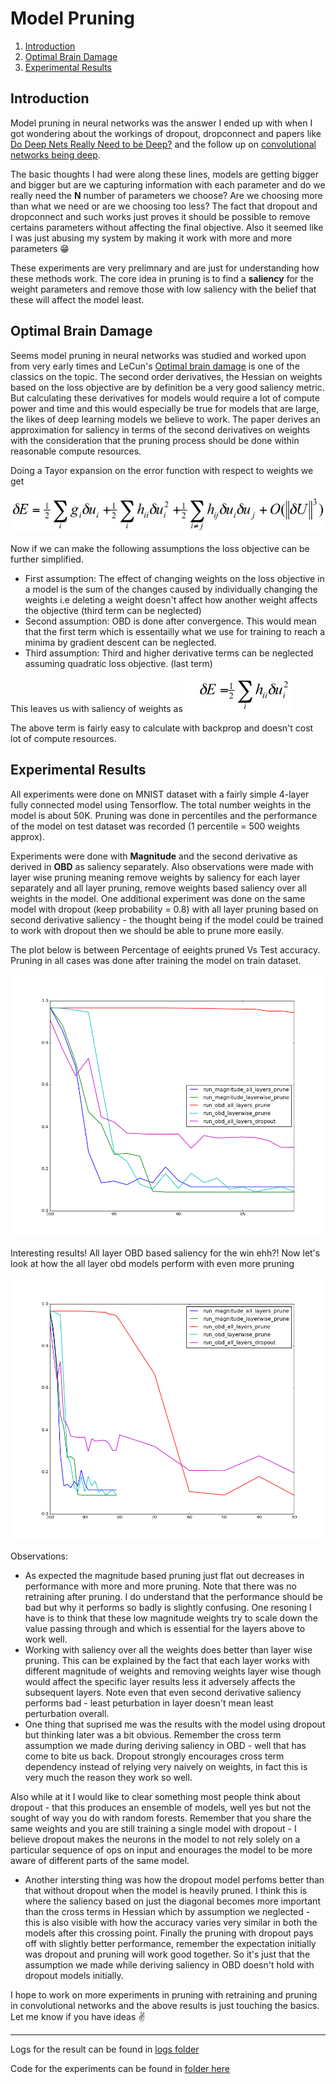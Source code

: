 # Model Pruning

1. [Introduction](#introduction)
2. [Optimal Brain Damage](#optimal-brain-damage)
3. [Experimental Results](#experimental-results)

## Introduction
Model pruning in neural networks was the answer I ended up with when I got wondering about the workings of dropout, dropconnect and papers like [Do Deep Nets Really Need to be Deep?](https://papers.nips.cc/paper/5484-do-deep-nets-really-need-to-be-deep.pdf) and the follow up on [convolutional networks being deep](https://arxiv.org/pdf/1603.05691v2.pdf). 

The basic thoughts I had were along these lines, models are getting bigger and bigger but are we capturing information with each parameter and do we really need the **N** number of parameters we choose? Are we choosing more than what we need or are we choosing too less? The fact that dropout and dropconnect and such works just proves it should be possible to remove certains parameters without affecting the final objective. Also it seemed like I was just abusing my system by making it work with more and more parameters :grin:

These experiments are very prelimnary and are just for understanding how these methods work. The core idea in pruning is to find a **saliency** for the weight parameters and remove those with low saliency with the belief that these will affect the model least.

## Optimal Brain Damage
Seems model pruning in neural networks was studied and worked upon from very early times and LeCun's [Optimal brain damage](http://yann.lecun.com/exdb/publis/pdf/lecun-90b.pdf) is one of the classics on the topic. The second order derivatives, the Hessian on weights based on the loss objective are by definition be a very good saliency metric. But calculating these derivatives for models would require a lot of compute power and time and this would especially be true for models that are large, the likes of deep learning models we believe to work. The paper derives an approximation for saliency in terms of the second derivatives on weights with the consideration that the pruning process should be done within reasonable compute resources. 

Doing a Tayor expansion on the error function with respect to weights we get

![equation_1](images/OBD_1.jpg)

Now if we can make the following assumptions the loss objective can be further simplified.
 - First assumption: The effect of changing weights on the loss objective in a model is the sum of the changes caused by individually changing the weights i.e deleting a weight doesn't affect how another weight affects the objective (third term can be neglected)
 - Second assumption: OBD is done after convergence. This would mean that the first term which is essentailly what we use for training to reach a minima by gradient descent can be neglected.
 - Third assumption: Third and higher derivative terms can be neglected assuming quadratic loss objective. (last term)

This leaves us with saliency of weights as ![equation_2](images/OBD_2.png)

The above term is fairly easy to calculate with backprop and doesn't cost lot of compute resources.

## Experimental Results
All experiments were done on MNIST dataset with a fairly simple 4-layer fully connected model using Tensorflow. The total  number weights in the model is about 50K. Pruning was done in percentiles and the performance of the model on test dataset was recorded (1 percentile = 500 weights approx).

Experiments were done with **Magnitude** and the second derivative as derived in **OBD** as saliency separately. Also observations were made with layer wise pruning meaning remove weights by saliency for each layer separately and all layer pruning, remove weights based saliency over all weights in the model. One additional experiment was done on the same model with dropout (keep probability = 0.8) with all layer pruning based on second derivative saliency - the thought being if the model could be trained to work with dropout then we should be able to prune more easily.

The plot below is between Percentage of eeights pruned Vs Test accuracy. Pruning in all cases was done after training the model on train dataset.

![](images/result.png)

Interesting results! All layer OBD based saliency for the win ehh?! Now let's look at how the all layer obd models perform with even more pruning

![](images/result2.png)

Observations:
 - As expected the magnitude based pruning just flat out decreases in performance with more and more pruning. Note that there was no retraining after pruning. I do understand that the performance should be bad but why it performs so badly is slightly confusing. One resoning I have is to think that these low magnitude weights try to scale down the value passing through and which is essential for the layers above to work well.
 - Working with saliency over all the weights does better than layer wise pruning. This can be explained by the fact that each layer works with different magnitude of weights and removing weights layer wise though would affect the specific layer results less it adversely affects the subsequent layers. Note even that even second derivative saliency performs bad - least peturbation in layer doesn't mean least perturbation overall.
 - One thing that suprised me was the results with the model using dropout but thinking later was a bit obvious. Remember the cross term assumption we made during deriving saliency in OBD - well that has come to bite us back. Dropout strongly encourages cross term dependency instead of relying very naively on weights, in fact this is very much the reason they work so well. 
 
 Also while at it I would like to clear something most people think about dropout - that this produces an ensemble of models, well yes but not the sought of way you do with random forests. Remember that you share the same weights and you are still training a single model with dropout - I believe dropout makes the neurons in the model to not rely solely on a particular sequence of ops on input and enourages the model to be more aware of different parts of the same model.

- Another intersting thing was how the dropout model perfoms better than that without dropout when the model is heavily pruned. I think this is where the saliency based on just the diagonal becomes more important than the cross terms in Hessian which by assumption we neglected - this is also visible with how the accuracy varies very similar in both the models after this crossing point. Finally the pruning with dropout pays off with slightly better performance, remember the expectation initially was dropout and pruning will work good together. So it's just that the assumption we made while deriving saliency in OBD doesn't hold with dropout models initially.

I hope to work on more experiments in pruning with retraining and pruning in convolutional networks and the above results is just touching the basics. Let me know if you have ideas :v: 

---
Logs for the result can be found in [logs folder](./logs)

Code for the experiments can be found in [folder here](https://github.com/shekkizh/TensorflowProjects/tree/master/Model_Pruning)
